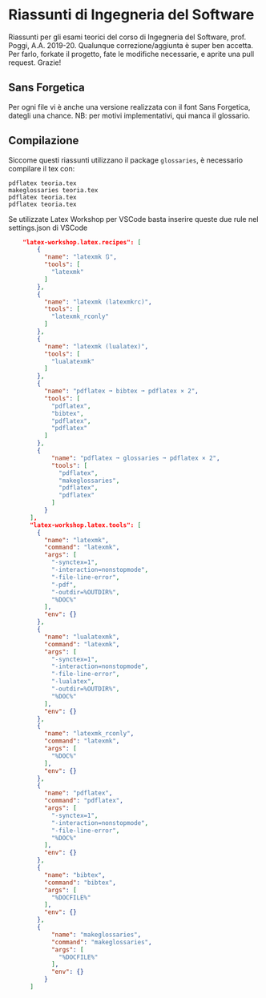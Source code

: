 # Riassunti di Ingegneria del Software
Riassunti per gli esami teorici del corso di Ingegneria del Software, prof. Poggi, A.A. 2019-20.
Qualunque correzione/aggiunta è super ben accetta. Per farlo, forkate il progetto, fate le modifiche necessarie, e aprite una pull request.
Grazie!

## Sans Forgetica
Per ogni file vi è anche una versione realizzata con il font Sans Forgetica, dategli una chance. NB: per motivi implementativi, qui manca il glossario.

## Compilazione
Siccome questi riassunti utilizzano il package `glossaries`, è necessario compilare il tex con:
```
pdflatex teoria.tex
makeglossaries teoria.tex
pdflatex teoria.tex
pdflatex teoria.tex
```

Se utilizzate Latex Workshop per VSCode basta inserire queste due rule nel settings.json di VSCode
```json
    "latex-workshop.latex.recipes": [
        {
          "name": "latexmk 🔃",
          "tools": [
            "latexmk"
          ]
        },
        {
          "name": "latexmk (latexmkrc)",
          "tools": [
            "latexmk_rconly"
          ]
        },
        {
          "name": "latexmk (lualatex)",
          "tools": [
            "lualatexmk"
          ]
        },
        {
          "name": "pdflatex ➞ bibtex ➞ pdflatex × 2",
          "tools": [
            "pdflatex",
            "bibtex",
            "pdflatex",
            "pdflatex"
          ]
        },        
        {
            "name": "pdflatex ➞ glossaries ➞ pdflatex × 2",
            "tools": [
              "pdflatex",
              "makeglossaries",
              "pdflatex",
              "pdflatex"
            ]
          }
      ],
      "latex-workshop.latex.tools": [
        {
          "name": "latexmk",
          "command": "latexmk",
          "args": [
            "-synctex=1",
            "-interaction=nonstopmode",
            "-file-line-error",
            "-pdf",
            "-outdir=%OUTDIR%",
            "%DOC%"
          ],
          "env": {}
        },
        {
          "name": "lualatexmk",
          "command": "latexmk",
          "args": [
            "-synctex=1",
            "-interaction=nonstopmode",
            "-file-line-error",
            "-lualatex",
            "-outdir=%OUTDIR%",
            "%DOC%"
          ],
          "env": {}
        },
        {
          "name": "latexmk_rconly",
          "command": "latexmk",
          "args": [
            "%DOC%"
          ],
          "env": {}
        },
        {
          "name": "pdflatex",
          "command": "pdflatex",
          "args": [
            "-synctex=1",
            "-interaction=nonstopmode",
            "-file-line-error",
            "%DOC%"
          ],
          "env": {}
        },
        {
          "name": "bibtex",
          "command": "bibtex",
          "args": [
            "%DOCFILE%"
          ],
          "env": {}
        },
        {
            "name": "makeglossaries",
            "command": "makeglossaries",
            "args": [
              "%DOCFILE%"
            ],
            "env": {}
          }
      ]
```
